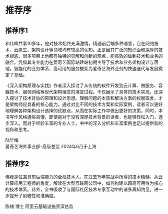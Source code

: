 # 推荐序

## 推荐序1

和伟峰共事10多年，他对技术始终充满激情，精通前后端多种语言，且在网络技术、云原生、架构设计等领域均有较高的认知。正是因其广泛的知识面和深厚的技术根底，很多项目上他都有独特的见解和创新的观点，能高效的做到技术和业务的融合。凭借其专业能力在爱奇艺国际站建站初期主导了技术和业务架构设计与落地，智能化的业务体系、高可用的服务框架为爱奇艺海外业务的快速迭代与发展奠定了基础。

《深入架构原理与实践》作者深入探讨了从传统的软件开发到云计算、微服务、容器技术、服务网格等现代架构理念的演变过程。不仅展示了具体的技术实现，还深入探讨了技术背后的原理和设计思想。理解问题的本质和解決方案的权衡取舍，才是架构师应具备的核心能力。通过对比不同的技术方案和实际案例，读者可以更好地理解各种架构设计选择的优缺点，从而在实际工作中做出更好的决策。同时，本书写作风格通俗易懂，即便是对于没有深厚技术背景的读者，也能够轻松入门，逐步深入。而对于经验丰富的专业人士，书中的深入分析和丰富案例也足以提供新的视角和思考。

陆华梅								
爱奇艺海外事业部-高级总监
2024年6月于上海


## 推荐序2

伟峰是位兼具前后端能力的全栈技术人，在过去15年实战中所得的技术精髓，从云计算应用工程师的角度，解读在大型互联网公司中，如何构建以超高可用性为核心的技术体系。此外，全书吸收了与国际社区技术专家互动中的诸多真知灼见，进一步提升了前瞻性和准确度。

陈绪 博士 阿里云基础设施资深总监